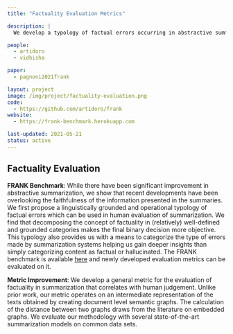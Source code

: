 ```yaml
---
title: "Factuality Evaluation Metrics"

description: |
  We develop a typology of factual errors occurring in abstractive summarization and built a  benchmark for factuality metrics in abstractive summarizaiton.

people:
  - artidoro
  - vidhisha

paper:
  - pagnoni2021frank

layout: project
image: /img/project/factuality-evaluation.png
code:
  - https://github.com/artidoro/frank
website:
  - https://frank-benchmark.herokuapp.com

last-updated: 2021-05-21
status: active
---
```

## Factuality Evaluation
**FRANK Benchmark**: While there have been significant improvement in abstractive summarization, we show that recent developments have been overlooking the faithfulness of the information presented in the summaries. We first propose a linguistically grounded and operational typology of factual errors which can be used in human evaluation of summarization. We find that decomposing the concept of factuality in (relatively) well-defined and grounded categories makes the final binary decision more objective. This typology also provides us with a means to categorize the type of errors made by summarization systems helping us gain deeper insights than simply categorizing content as factual or hallucinated. The FRANK benchmark is available [here](https://github.com/artidoro/frank) and newly developed evaluation metrics can be evaluated on it.


**Metric Improvement**: We develop a general metric for the evaluation of factuality in summarization that correlates with human judgement. Unlike prior work, our metric operates on an intermediate representation of the texts obtained by creating document level semantic graphs. The calculation of the distance between two graphs draws from the literature on embedded graphs. We evaluate our methodology with several state-of-the-art summarization models on common data sets.
